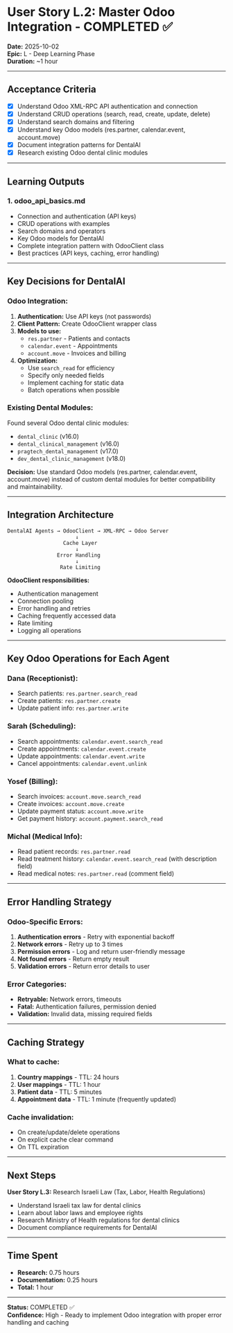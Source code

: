 # User Story L.2: Master Odoo Integration - COMPLETED ✅

**Date:** 2025-10-02  
**Epic:** L - Deep Learning Phase  
**Duration:** ~1 hour

---

## Acceptance Criteria

- [x] Understand Odoo XML-RPC API authentication and connection
- [x] Understand CRUD operations (search, read, create, update, delete)
- [x] Understand search domains and filtering
- [x] Understand key Odoo models (res.partner, calendar.event, account.move)
- [x] Document integration patterns for DentalAI
- [x] Research existing Odoo dental clinic modules

---

## Learning Outputs

### 1. **odoo_api_basics.md**
- Connection and authentication (API keys)
- CRUD operations with examples
- Search domains and operators
- Key Odoo models for DentalAI
- Complete integration pattern with OdooClient class
- Best practices (API keys, caching, error handling)

---

## Key Decisions for DentalAI

### Odoo Integration:
1. **Authentication:** Use API keys (not passwords)
2. **Client Pattern:** Create OdooClient wrapper class
3. **Models to use:**
   - `res.partner` - Patients and contacts
   - `calendar.event` - Appointments
   - `account.move` - Invoices and billing
4. **Optimization:**
   - Use `search_read` for efficiency
   - Specify only needed fields
   - Implement caching for static data
   - Batch operations when possible

### Existing Dental Modules:
Found several Odoo dental clinic modules:
- `dental_clinic` (v16.0)
- `dental_clinical_management` (v16.0)
- `pragtech_dental_management` (v17.0)
- `dev_dental_clinic_management` (v18.0)

**Decision:** Use standard Odoo models (res.partner, calendar.event, account.move) instead of custom dental modules for better compatibility and maintainability.

---

## Integration Architecture

```
DentalAI Agents → OdooClient → XML-RPC → Odoo Server
                      ↓
                  Cache Layer
                      ↓
                Error Handling
                      ↓
                 Rate Limiting
```

**OdooClient responsibilities:**
- Authentication management
- Connection pooling
- Error handling and retries
- Caching frequently accessed data
- Rate limiting
- Logging all operations

---

## Key Odoo Operations for Each Agent

### Dana (Receptionist):
- Search patients: `res.partner.search_read`
- Create patients: `res.partner.create`
- Update patient info: `res.partner.write`

### Sarah (Scheduling):
- Search appointments: `calendar.event.search_read`
- Create appointments: `calendar.event.create`
- Update appointments: `calendar.event.write`
- Cancel appointments: `calendar.event.unlink`

### Yosef (Billing):
- Search invoices: `account.move.search_read`
- Create invoices: `account.move.create`
- Update payment status: `account.move.write`
- Get payment history: `account.payment.search_read`

### Michal (Medical Info):
- Read patient records: `res.partner.read`
- Read treatment history: `calendar.event.search_read` (with description field)
- Read medical notes: `res.partner.read` (comment field)

---

## Error Handling Strategy

### Odoo-Specific Errors:
1. **Authentication errors** - Retry with exponential backoff
2. **Network errors** - Retry up to 3 times
3. **Permission errors** - Log and return user-friendly message
4. **Not found errors** - Return empty result
5. **Validation errors** - Return error details to user

### Error Categories:
- **Retryable:** Network errors, timeouts
- **Fatal:** Authentication failures, permission denied
- **Validation:** Invalid data, missing required fields

---

## Caching Strategy

### What to cache:
1. **Country mappings** - TTL: 24 hours
2. **User mappings** - TTL: 1 hour
3. **Patient data** - TTL: 5 minutes
4. **Appointment data** - TTL: 1 minute (frequently updated)

### Cache invalidation:
- On create/update/delete operations
- On explicit cache clear command
- On TTL expiration

---

## Next Steps

**User Story L.3:** Research Israeli Law (Tax, Labor, Health Regulations)
- Understand Israeli tax law for dental clinics
- Learn about labor laws and employee rights
- Research Ministry of Health regulations for dental clinics
- Document compliance requirements for DentalAI

---

## Time Spent

- **Research:** 0.75 hours
- **Documentation:** 0.25 hours
- **Total:** 1 hour

---

**Status:** COMPLETED ✅  
**Confidence:** High - Ready to implement Odoo integration with proper error handling and caching
